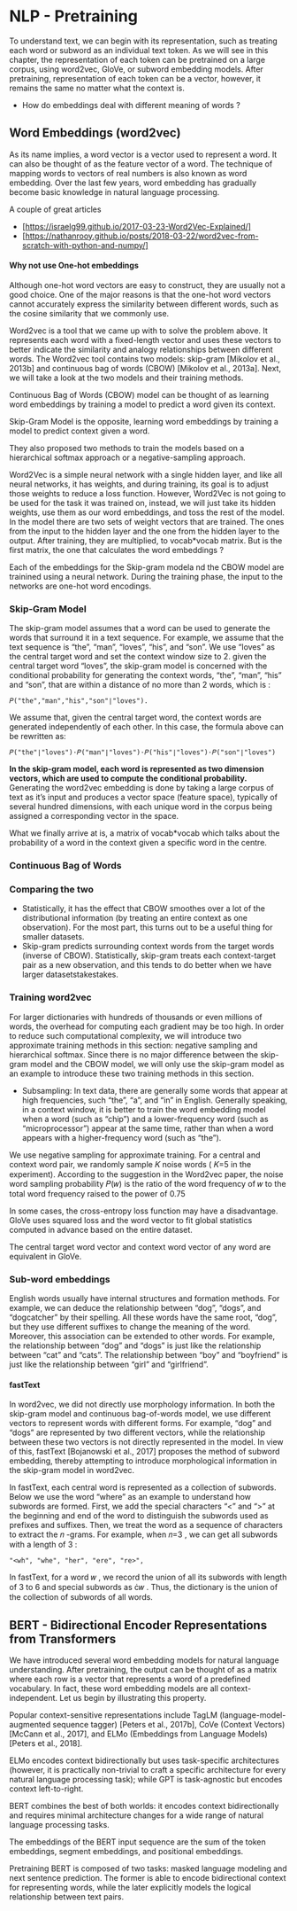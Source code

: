 # NLP - Pretraining 

To understand text, we can begin with its representation, such as treating each word or subword as an individual text token. As we will see in this chapter, the representation of each token can be pretrained on a large corpus, using word2vec, GloVe, or subword embedding models. After pretraining, representation of each token can be a vector, however, it remains the same no matter what the context is. 

- How do embeddings deal with different meaning of words ?

## Word Embeddings (word2vec)
As its name implies, a word vector is a vector used to represent a word. It can also be thought of as the feature vector of a word. The technique of mapping words to vectors of real numbers is also known as word embedding. Over the last few years, word embedding has gradually become basic knowledge in natural language processing.

A couple of great articles
- [https://israelg99.github.io/2017-03-23-Word2Vec-Explained/]
- [https://nathanrooy.github.io/posts/2018-03-22/word2vec-from-scratch-with-python-and-numpy/]

#### Why not use One-hot embeddings 
Although one-hot word vectors are easy to construct, they are usually not a good choice. One of the major reasons is that the one-hot word vectors cannot accurately express the similarity between different words, such as the cosine similarity that we commonly use. 

Word2vec is a tool that we came up with to solve the problem above. It represents each word with a fixed-length vector and uses these vectors to better indicate the similarity and analogy relationships between different words. The Word2vec tool contains two models: skip-gram [Mikolov et al., 2013b] and continuous bag of words (CBOW) [Mikolov et al., 2013a]. Next, we will take a look at the two models and their training methods.

Continuous Bag of Words (CBOW) model can be thought of as learning word embeddings by training a model to predict a word given its context.

Skip-Gram Model is the opposite, learning word embeddings by training a model to predict context given a word.

They also proposed two methods to train the models based on a hierarchical softmax approach or a negative-sampling approach.

Word2Vec is a simple neural network with a single hidden layer, and like all neural networks, it has weights, and during training, its goal is to adjust those weights to reduce a loss function. However, Word2Vec is not going to be used for the task it was trained on, instead, we will just take its hidden weights, use them as our word embeddings, and toss the rest of the model. In the model there are two sets of weight vectors that are trained. The ones from the input to the hidden layer and the one from the hidden layer to the output. After training, they are multiplied, to vocab\*vocab matrix. But is the first matrix, the one that calculates the word embeddings ?

Each of the embeddings for the Skip-gram modela nd the CBOW model are trainined using a neural network. During the training phase, the input to the networks are one-hot word encodings. 
### Skip-Gram Model 
The skip-gram model assumes that a word can be used to generate the words that surround it in a text sequence. For example, we assume that the text sequence is “the”, “man”, “loves”, “his”, and “son”. We use “loves” as the central target word and set the context window size to 2. given the central target word “loves”, the skip-gram model is concerned with the conditional probability for generating the context words, “the”, “man”, “his” and “son”, that are within a distance of no more than 2 words, which is :
```
𝑃("the","man","his","son"∣"loves").
```

We assume that, given the central target word, the context words are generated independently of each other. In this case, the formula above can be rewritten as:
```
𝑃("the"∣"loves")⋅𝑃("man"∣"loves")⋅𝑃("his"∣"loves")⋅𝑃("son"∣"loves")
```

**In the skip-gram model, each word is represented as two dimension vectors, which are used to compute the conditional probability.** Generating the word2vec embedding is done by taking a large corpus of text as it’s input and produces a vector space (feature space), typically of several hundred dimensions, with each unique word in the corpus being assigned a corresponding vector in the space. 

What we finally arrive at is, a matrix of vocab\*vocab which talks about the probability of a word in the context given a specific word in the centre. 

### Continuous Bag of Words

### Comparing the two 
- Statistically, it has the effect that CBOW smoothes over a lot of the distributional information (by treating an entire context as one observation). For the most part, this turns out to be a useful thing for smaller datasets.
- Skip-gram predicts surrounding context words from the target words (inverse of CBOW).
Statistically, skip-gram treats each context-target pair as a new observation, and this tends to do better when we have larger datasetstakestakes.

### Training word2vec
For larger dictionaries with hundreds of thousands or even millions of words, the overhead for computing each gradient may be too high. In order to reduce such computational complexity, we will introduce two approximate training methods in this section: negative sampling and hierarchical softmax. Since there is no major difference between the skip-gram model and the CBOW model, we will only use the skip-gram model as an example to introduce these two training methods in this section. 

- Subsampling: In text data, there are generally some words that appear at high frequencies, such “the”, “a”, and “in” in English. Generally speaking, in a context window, it is better to train the word embedding model when a word (such as “chip”) and a lower-frequency word (such as “microprocessor”) appear at the same time, rather than when a word appears with a higher-frequency word (such as “the”).

We use negative sampling for approximate training. For a central and context word pair, we randomly sample  𝐾  noise words ( 𝐾=5  in the experiment). According to the suggestion in the Word2vec paper, the noise word sampling probability  𝑃(𝑤)  is the ratio of the word frequency of  𝑤  to the total word frequency raised to the power of 0.75

In some cases, the cross-entropy loss function may have a disadvantage. GloVe uses squared loss and the word vector to fit global statistics computed in advance based on the entire dataset.

The central target word vector and context word vector of any word are equivalent in GloVe.

### Sub-word embeddings
English words usually have internal structures and formation methods. For example, we can deduce the relationship between “dog”, “dogs”, and “dogcatcher” by their spelling. All these words have the same root, “dog”, but they use different suffixes to change the meaning of the word. Moreover, this association can be extended to other words. For example, the relationship between “dog” and “dogs” is just like the relationship between “cat” and “cats”. The relationship between “boy” and “boyfriend” is just like the relationship between “girl” and “girlfriend”. 

#### fastText
In word2vec, we did not directly use morphology information. In both the skip-gram model and continuous bag-of-words model, we use different vectors to represent words with different forms. For example, “dog” and “dogs” are represented by two different vectors, while the relationship between these two vectors is not directly represented in the model. In view of this, fastText [Bojanowski et al., 2017] proposes the method of subword embedding, thereby attempting to introduce morphological information in the skip-gram model in word2vec.

In fastText, each central word is represented as a collection of subwords. Below we use the word “where” as an example to understand how subwords are formed. First, we add the special characters “<” and “>” at the beginning and end of the word to distinguish the subwords used as prefixes and suffixes. Then, we treat the word as a sequence of characters to extract the  𝑛 -grams. For example, when  𝑛=3 , we can get all subwords with a length of  3 :

`"<wh", "whe", "her", "ere", "re>", `

In fastText, for a word  𝑤 , we record the union of all its subwords with length of  3  to  6  and special subwords as  𝑤 . Thus, the dictionary is the union of the collection of subwords of all words. 

## BERT - Bidirectional Encoder Representations from Transformers
We have introduced several word embedding models for natural language understanding. After pretraining, the output can be thought of as a matrix where each row is a vector that represents a word of a predefined vocabulary. In fact, these word embedding models are all context-independent. Let us begin by illustrating this property.

Popular context-sensitive representations include TagLM (language-model-augmented sequence tagger) [Peters et al., 2017b], CoVe (Context Vectors) [McCann et al., 2017], and ELMo (Embeddings from Language Models) [Peters et al., 2018].

ELMo encodes context bidirectionally but uses task-specific architectures (however, it is practically non-trivial to craft a specific architecture for every natural language processing task); while GPT is task-agnostic but encodes context left-to-right.

BERT combines the best of both worlds: it encodes context bidirectionally and requires minimal architecture changes for a wide range of natural language processing tasks.

The embeddings of the BERT input sequence are the sum of the token embeddings, segment embeddings, and positional embeddings.

Pretraining BERT is composed of two tasks: masked language modeling and next sentence prediction. The former is able to encode bidirectional context for representing words, while the later explicitly models the logical relationship between text pairs.


